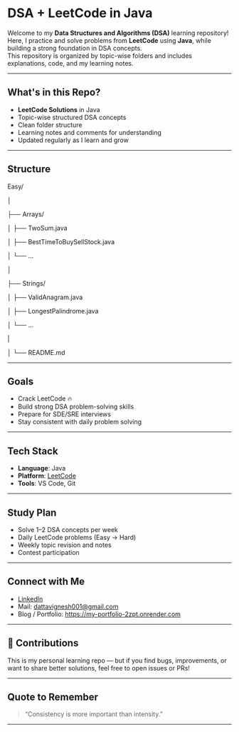 # DSA + LeetCode in Java

Welcome to my **Data Structures and Algorithms (DSA)** learning repository!  
Here, I practice and solve problems from **LeetCode** using **Java**, while building a strong foundation in DSA concepts.  
This repository is organized by topic-wise folders and includes explanations, code, and my learning notes.

---

## What's in this Repo?

- **LeetCode Solutions** in Java
- Topic-wise structured DSA concepts
- Clean folder structure
- Learning notes and comments for understanding
- Updated regularly as I learn and grow

---

## Structure

Easy/

│

├── Arrays/

│ ├── TwoSum.java

│ ├── BestTimeToBuySellStock.java

│ └── ...

│

├── Strings/

│ ├── ValidAnagram.java

│ ├── LongestPalindrome.java

│ └── ...

|

│
└── README.md


---

## Goals

- Crack LeetCode 🔥
- Build strong DSA problem-solving skills
- Prepare for SDE/SRE interviews
- Stay consistent with daily problem solving

---

## Tech Stack

- **Language**: Java
- **Platform**: [LeetCode](https://leetcode.com/)
- **Tools**: VS Code, Git

---

## Study Plan

- Solve 1–2 DSA concepts per week
- Daily LeetCode problems (Easy → Hard)
- Weekly topic revision and notes
- Contest participation

---

## Connect with Me

- [LinkedIn](https://www.linkedin.com/in/datta-vignesh-b09437223/)
- Mail: dattavignesh001@gmail.com
- Blog / Portfolio: https://my-portfolio-2zpt.onrender.com

---

## 🤝 Contributions

This is my personal learning repo — but if you find bugs, improvements, or want to share better solutions, feel free to open issues or PRs!

---

##  Quote to Remember

> “Consistency is more important than intensity.”

---
